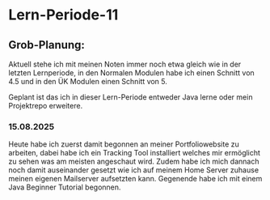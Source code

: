 # Lern-Periode-11

## Grob-Planung:

Aktuell stehe ich mit meinen Noten immer noch etwa gleich wie in der letzten Lernperiode, in den Normalen Modulen habe ich einen Schnitt von 4.5 und in den ÜK Modulen einen Schnitt von 5. 

Geplant ist das ich in dieser Lern-Periode entweder Java lerne oder mein Projektrepo erweitere.

### 15.08.2025
Heute habe ich zuerst damit begonnen an meiner Portfoliowebsite zu arbeiten, dabei habe ich ein Tracking Tool installiert welches mir ermöglicht zu sehen was am meisten angeschaut wird. Zudem habe ich mich dannach noch damit auseinander gesetzt wie ich auf meinem Home Server zuhause meinen eigenen Mailserver aufsetzten kann. Gegenende habe ich mit einem Java Beginner Tutorial begonnen.
